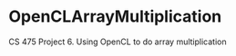 OpenCLArrayMultiplication
=========================

CS 475 Project 6. Using OpenCL to do array multiplication
